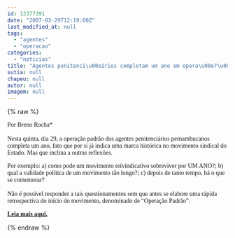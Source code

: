 ```yaml
---
id: 12377391
date: "2007-03-29T12:19:00Z"
last_modified_at: null
tags:
  - "agentes"
  - "operacao"
categories:
  - "noticias"
title: "Agentes penitenci\u00e1rios completam um ano em opera\u00e7\u00e3o padr\u00e3o"
sutia: null
chapeu: null
autor: null
imagem: null
---
```

{% raw %}
<p><P><FONT face=Verdana>Por Breno Rocha*<BR>&nbsp; <BR>Nesta quinta,&nbsp;dia 29, a operação padrão dos agentes penitenciários pernambucanos completa um ano,&nbsp;fato que por si já indica uma marca histórica no movimento sindical do Estado. </FONT><FONT face=Verdana>Mas que inclina a outras reflexões.</FONT></P></p>
<p><P><FONT face=Verdana>Por exemplo: a) como pode um movimento reivindicativo sobreviver por UM ANO?; b) qual a validade política de um movimento tão longo?; c) depois de tanto tempo, há o que se comemorar?<BR><BR>Não é possível responder a tais questionamentos sem que antes se elabore uma rápida retrospectiva do início do movimento, denominado de “Operação Padrão”.&nbsp;</FONT></P></p>
<p><P><FONT face=Verdana><STRONG><A href=\"https://jc3.uol.com.br/blogs/blogdejamildo/artigos.php\">Leia mais aqui.</A></STRONG></FONT><FONT face=Verdana></FONT></P> </p>
{% endraw %}